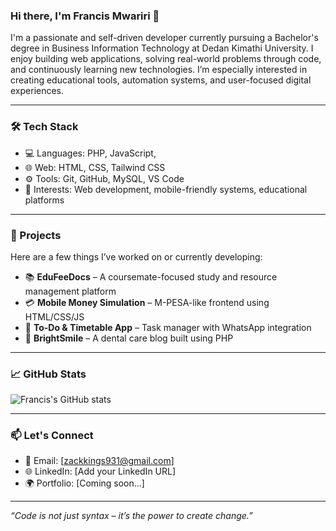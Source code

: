 ### Hi there, I'm Francis Mwariri 👋

I'm a passionate and self-driven developer currently pursuing a Bachelor's degree in Business Information Technology at Dedan Kimathi University. I enjoy building web applications, solving real-world problems through code, and continuously learning new technologies. I’m especially interested in creating educational tools, automation systems, and user-focused digital experiences.

---

### 🛠️ Tech Stack
- 💻 Languages: PHP, JavaScript, 
- 🌐 Web: HTML, CSS, Tailwind CSS
- ⚙️ Tools: Git, GitHub, MySQL, VS Code
- 📲 Interests: Web development, mobile-friendly systems, educational platforms

---

### 🚀 Projects
Here are a few things I’ve worked on or currently developing:
- 📚 **EduFeeDocs** – A coursemate-focused study and resource management platform
- 💳 **Mobile Money Simulation** – M-PESA-like frontend using HTML/CSS/JS
- 📅 **To-Do & Timetable App** – Task manager with WhatsApp integration
- 🦷 **BrightSmile** – A dental care blog built using PHP

---

### 📈 GitHub Stats
![Francis's GitHub stats](https://github-readme-stats.vercel.app/api?username=FrancisMwariri&show_icons=true&theme=radical)

---

### 📫 Let's Connect
- 📧 Email: [zackkings931@gmail.com]
- 🌐 LinkedIn: [Add your LinkedIn URL]
- 🌍 Portfolio: [Coming soon...]

---

_“Code is not just syntax – it’s the power to create change.”_

